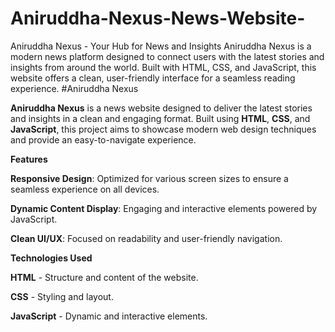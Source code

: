 # Aniruddha-Nexus-News-Website-
Aniruddha Nexus - Your Hub for News and Insights  Aniruddha Nexus is a modern news platform designed to connect users with the latest stories and insights from around the world. Built with HTML, CSS, and JavaScript, this website offers a clean, user-friendly interface for a seamless reading experience. 
#Aniruddha Nexus

**Aniruddha Nexus** is a news website designed to deliver the latest stories and insights in a clean and engaging format. Built using **HTML**, **CSS**, and **JavaScript**, this project aims to showcase modern web design techniques and provide an easy-to-navigate experience.

**Features**

**Responsive Design**: Optimized for various screen sizes to ensure a seamless experience on all devices.

**Dynamic Content Display**: Engaging and interactive elements powered by JavaScript.

**Clean UI/UX**: Focused on readability and user-friendly navigation.

**Technologies Used**

**HTML** - Structure and content of the website.

**CSS** - Styling and layout.

**JavaScript** - Dynamic and interactive elements.
